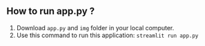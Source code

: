 ## How to run app.py ?

1. Download `app.py` and `img` folder in your local computer.
2. Use this command to run this application: `streamlit run app.py`

